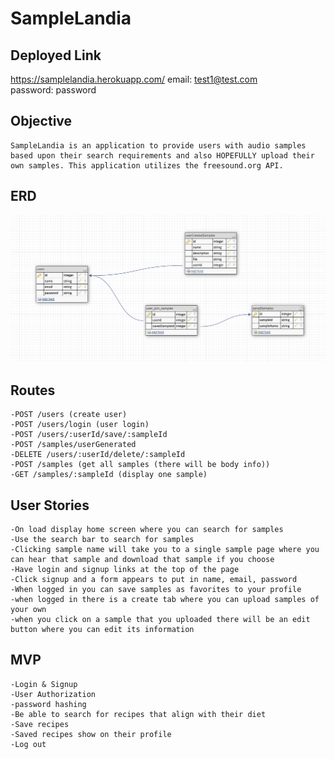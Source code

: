 # SampleLandia 

## Deployed Link
https://samplelandia.herokuapp.com/
email: test1@test.com   
password: password

## Objective
    SampleLandia is an application to provide users with audio samples based upon their search requirements and also HOPEFULLY upload their own samples. This application utilizes the freesound.org API.

## ERD
![ERD](erd.png)

## Routes
    -POST /users (create user)
    -POST /users/login (user login)
    -POST /users/:userId/save/:sampleId
    -POST /samples/userGenerated
    -DELETE /users/:userId/delete/:sampleId
    -POST /samples (get all samples (there will be body info))
    -GET /samples/:sampleId (display one sample)

## User Stories 
    -On load display home screen where you can search for samples
    -Use the search bar to search for samples
    -Clicking sample name will take you to a single sample page where you can hear that sample and download that sample if you choose
    -Have login and signup links at the top of the page
    -Click signup and a form appears to put in name, email, password
    -When logged in you can save samples as favorites to your profile
    -when logged in there is a create tab where you can upload samples of your own
    -when you click on a sample that you uploaded there will be an edit button where you can edit its information 

 ## MVP
    -Login & Signup
    -User Authorization
    -password hashing
    -Be able to search for recipes that align with their diet
    -Save recipes
    -Saved recipes show on their profile
    -Log out 
